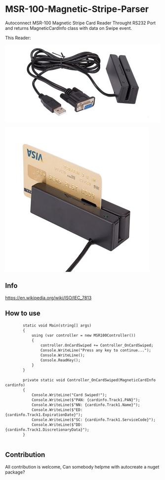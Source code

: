 # MSR-100-Magnetic-Stripe-Parser
Autoconnect MSR-100 Magnetic Stripe Card Reader Throught RS232 Port and returns MagneticCardInfo class with data on Swipe event.

This Reader:

![Reader Device](/docs/msr100A.jpg "Reader Device")

![Reader Device](/docs/msr100B.jpg "Reader Device")

## Info

https://en.wikipedia.org/wiki/ISO/IEC_7813






## How to use

```
        static void Main(string[] args)
        {
            using (var controller = new MSR100Controller())
            {
                controller.OnCardSwiped += Controller_OnCardSwiped;
                Console.WriteLine("Press any key to continue...");
                Console.WriteLine();
                Console.ReadKey();
            }
        }

        private static void Controller_OnCardSwiped(MagneticCardInfo cardinfo)
        {
            Console.WriteLine("Card Swiped!");
            Console.WriteLine($"PAN: {cardinfo.Track1.PAN}");
            Console.WriteLine($"NN: {cardinfo.Track1.Name}");
            Console.WriteLine($"ED: {cardinfo.Track1.ExpirationDate}");
            Console.WriteLine($"SC: {cardinfo.Track1.ServiceCode}");
            Console.WriteLine($"DD: {cardinfo.Track1.DiscretionaryData}");
        }
        
```

## Contribution

All contribution is welcome, Can somebody helpme with autocreate a nuget package?
